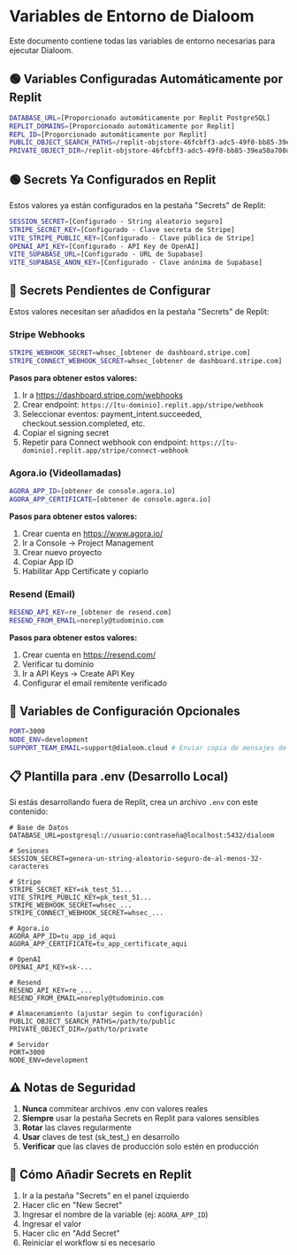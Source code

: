 # Variables de Entorno de Dialoom

Este documento contiene todas las variables de entorno necesarias para ejecutar Dialoom.

## 🟢 Variables Configuradas Automáticamente por Replit

```bash
DATABASE_URL=[Proporcionado automáticamente por Replit PostgreSQL]
REPLIT_DOMAINS=[Proporcionado automáticamente por Replit]
REPL_ID=[Proporcionado automáticamente por Replit]
PUBLIC_OBJECT_SEARCH_PATHS=/replit-objstore-46fcbff3-adc5-49f0-bb85-39ea50a708d7/public
PRIVATE_OBJECT_DIR=/replit-objstore-46fcbff3-adc5-49f0-bb85-39ea50a708d7/.private
```

## 🟢 Secrets Ya Configurados en Replit

Estos valores ya están configurados en la pestaña "Secrets" de Replit:

```bash
SESSION_SECRET=[Configurado - String aleatorio seguro]
STRIPE_SECRET_KEY=[Configurado - Clave secreta de Stripe]
VITE_STRIPE_PUBLIC_KEY=[Configurado - Clave pública de Stripe]
OPENAI_API_KEY=[Configurado - API Key de OpenAI]
VITE_SUPABASE_URL=[Configurado - URL de Supabase]
VITE_SUPABASE_ANON_KEY=[Configurado - Clave anónima de Supabase]
```

## 🔴 Secrets Pendientes de Configurar

Estos valores necesitan ser añadidos en la pestaña "Secrets" de Replit:

### Stripe Webhooks
```bash
STRIPE_WEBHOOK_SECRET=whsec_[obtener de dashboard.stripe.com]
STRIPE_CONNECT_WEBHOOK_SECRET=whsec_[obtener de dashboard.stripe.com]
```

**Pasos para obtener estos valores:**
1. Ir a https://dashboard.stripe.com/webhooks
2. Crear endpoint: `https://[tu-dominio].replit.app/stripe/webhook`
3. Seleccionar eventos: payment_intent.succeeded, checkout.session.completed, etc.
4. Copiar el signing secret
5. Repetir para Connect webhook con endpoint: `https://[tu-dominio].replit.app/stripe/connect-webhook`

### Agora.io (Videollamadas)
```bash
AGORA_APP_ID=[obtener de console.agora.io]
AGORA_APP_CERTIFICATE=[obtener de console.agora.io]
```

**Pasos para obtener estos valores:**
1. Crear cuenta en https://www.agora.io/
2. Ir a Console → Project Management
3. Crear nuevo proyecto
4. Copiar App ID
5. Habilitar App Certificate y copiarlo

### Resend (Email)
```bash
RESEND_API_KEY=re_[obtener de resend.com]
RESEND_FROM_EMAIL=noreply@tudominio.com
```

**Pasos para obtener estos valores:**
1. Crear cuenta en https://resend.com/
2. Verificar tu dominio
3. Ir a API Keys → Create API Key
4. Configurar el email remitente verificado

## 🔧 Variables de Configuración Opcionales

```bash
PORT=3000
NODE_ENV=development
SUPPORT_TEAM_EMAIL=support@dialoom.cloud # Enviar copia de mensajes de contacto a este correo (opcional)
```

## 📋 Plantilla para .env (Desarrollo Local)

Si estás desarrollando fuera de Replit, crea un archivo `.env` con este contenido:

```env
# Base de Datos
DATABASE_URL=postgresql://usuario:contraseña@localhost:5432/dialoom

# Sesiones
SESSION_SECRET=genera-un-string-aleatorio-seguro-de-al-menos-32-caracteres

# Stripe
STRIPE_SECRET_KEY=sk_test_51...
VITE_STRIPE_PUBLIC_KEY=pk_test_51...
STRIPE_WEBHOOK_SECRET=whsec_...
STRIPE_CONNECT_WEBHOOK_SECRET=whsec_...

# Agora.io
AGORA_APP_ID=tu_app_id_aqui
AGORA_APP_CERTIFICATE=tu_app_certificate_aqui

# OpenAI
OPENAI_API_KEY=sk-...

# Resend
RESEND_API_KEY=re_...
RESEND_FROM_EMAIL=noreply@tudominio.com

# Almacenamiento (ajustar según tu configuración)
PUBLIC_OBJECT_SEARCH_PATHS=/path/to/public
PRIVATE_OBJECT_DIR=/path/to/private

# Servidor
PORT=3000
NODE_ENV=development
```

## ⚠️ Notas de Seguridad

1. **Nunca** commitear archivos .env con valores reales
2. **Siempre** usar la pestaña Secrets en Replit para valores sensibles
3. **Rotar** las claves regularmente
4. **Usar** claves de test (sk_test_) en desarrollo
5. **Verificar** que las claves de producción solo estén en producción

## 🚀 Cómo Añadir Secrets en Replit

1. Ir a la pestaña "Secrets" en el panel izquierdo
2. Hacer clic en "New Secret"
3. Ingresar el nombre de la variable (ej: `AGORA_APP_ID`)
4. Ingresar el valor
5. Hacer clic en "Add Secret"
6. Reiniciar el workflow si es necesario